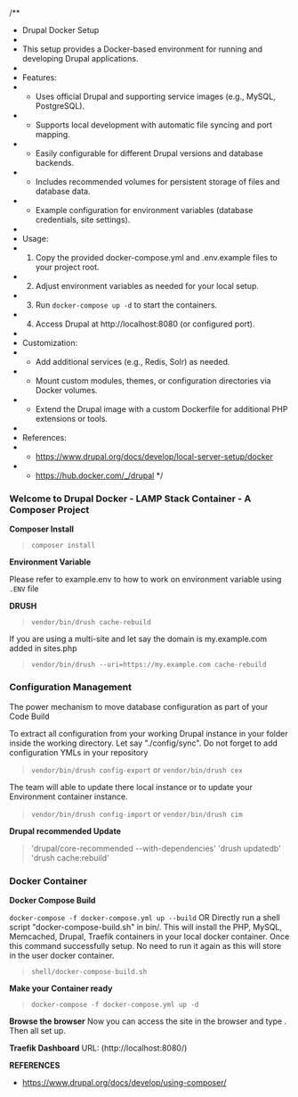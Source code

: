 /**
 * Drupal Docker Setup
 *
 * This setup provides a Docker-based environment for running and developing Drupal applications.
 *
 * Features:
 * - Uses official Drupal and supporting service images (e.g., MySQL, PostgreSQL).
 * - Supports local development with automatic file syncing and port mapping.
 * - Easily configurable for different Drupal versions and database backends.
 * - Includes recommended volumes for persistent storage of files and database data.
 * - Example configuration for environment variables (database credentials, site settings).
 *
 * Usage:
 * 1. Copy the provided docker-compose.yml and .env.example files to your project root.
 * 2. Adjust environment variables as needed for your local setup.
 * 3. Run `docker-compose up -d` to start the containers.
 * 4. Access Drupal at http://localhost:8080 (or configured port).
 *
 * Customization:
 * - Add additional services (e.g., Redis, Solr) as needed.
 * - Mount custom modules, themes, or configuration directories via Docker volumes.
 * - Extend the Drupal image with a custom Dockerfile for additional PHP extensions or tools.
 *
 * References:
 * - https://www.drupal.org/docs/develop/local-server-setup/docker
 * - https://hub.docker.com/_/drupal
 */
### Welcome to Drupal Docker - LAMP Stack Container - A Composer Project

**Composer Install**

> `composer install`


**Environment Variable**


Please refer to example.env to how to work on environment variable using `.ENV` file

**DRUSH**

> `vendor/bin/drush cache-rebuild`

If you are using a multi-site and let say the domain is my.example.com added in sites.php
> `vendor/bin/drush --uri=https://my.example.com cache-rebuild`


### Configuration Management

The power mechanism to move database configuration as part of your Code Build

To extract all configuration from your working Drupal instance in your folder inside the working directory. Let say "./config/sync". Do not forget to add configuration YMLs in your repository
> `vendor/bin/drush config-export`
or
> `vendor/bin/drush cex`

The team will able to update there local instance or to update your Environment  container instance.
> `vendor/bin/drush config-import`
or
> `vendor/bin/drush cim`


**Drupal recommended Update**

> 'drupal/core-recommended --with-dependencies'
> 'drush updatedb'
> 'drush cache:rebuild'

### Docker Container

**Docker Compose Build**

`docker-compose -f docker-compose.yml up --build`
OR
Directly run a shell script "docker-compose-build.sh" in bin/. This will install the PHP, MySQL, Memcached, Drupal, Traefik containers in your local docker container. Once this command successfully setup. No need to run it again as this will store in the user docker container. 

> `shell/docker-compose-build.sh`

**Make your Container ready**

> `docker-compose -f docker-compose.yml up -d`


**Browse the browser**
Now you can access the site in the browser and type [](http://local.drupal.docker.com). Then all set up.

**Traefik Dashboard**
URL: (http://localhost:8080/)


**REFERENCES**

- https://www.drupal.org/docs/develop/using-composer/
